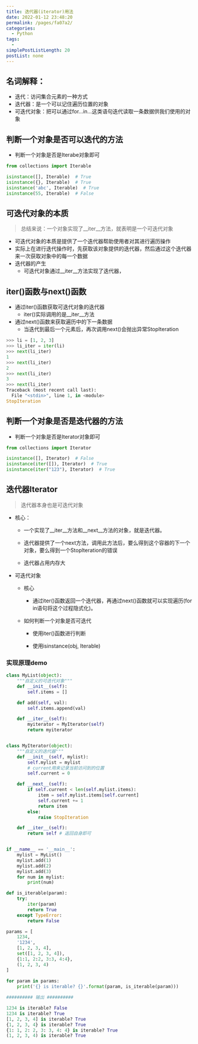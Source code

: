 ```yaml
---
title: 迭代器(iterator)用法
date: 2022-01-12 23:48:20
permalink: /pages/fa07a2/
categories: 
  - Python
tags: 
  - 
simplePostListLength: 20
postList: none
---
```


## 名词解释：

- 迭代：访问集合元素的一种方式
- 迭代器：是一个可以记住遍历位置的对象
- 可迭代对象：把可以通过for...in...这类语句迭代读取一条数据供我们使用的对象


## 判断一个对象是否可以迭代的方法
- 判断一个对象是否是Iterabe对象即可
```python
from collections import Iterable

isinstance([], Iterable)  # True
isinstance({}, Iterable)  # True
isinstance('abc', Iterable)  # True
isinstance(55, Iterable)  # False
```

## 可迭代对象的本质
> 总结来说：一个对象实现了__iter__方法，就表明是一个可迭代对象

- 可迭代对象的本质是提供了一个迭代器帮助使用者对其进行遍历操作
- 实际上在进行迭代操作时，先获取该对象提供的迭代器，然后通过这个迭代器来一次获取对象中的每一个数据
- 迭代器的产生
    - 可迭代对象通过__iter__方法实现了迭代器，    


## iter()函数与next()函数

- 通过iter()函数获取可迭代对象的迭代器
    - iter()实际调用的是__iter__方法 
- 通过next()函数来获取遍历中的下一条数据
    - 当迭代到最后一个元素后，再次调用next()会抛出异常StopIteration

```python
>>> li = [1, 2, 3]
>>> li_iter = iter(li)
>>> next(li_iter)
1
>>> next(li_iter)
2
>>> next(li_iter)
3
>>> next(li_iter)
Traceback (most recent call last):
  File "<stdin>", line 1, in <module>
StopIteration
```

## 判断一个对象是否是迭代器的方法
- 判断一个对象是否是Iterator对象即可

```python
from collections import Iterator

isinstance([], Iterator)  # False
isinstance(iter([]), Iterator)  # True
isinstance(iter("123"), Iterator)  # True
```

## 迭代器Iterator
>迭代器本身也是可迭代对象

- 核心：

  - 一个实现了__iter__方法和__next__方法的对象，就是迭代器。

  - 迭代器提供了一个next方法，调用此方法后，要么得到这个容器的下一个对象，要么得到一个Stoplteration的错误
  - 迭代器占用内存大

- 可迭代对象

  - 核心	
    - 通过iter()函数返回一个迭代器，再通过next()函数就可以实现遍历(for in语句将这个过程隐式化)。

  - 如何判断一个对象是否可迭代

    - 使用iter()函数进行判断

    - 使用isinstance(obj, Iterable)

### 实现原理demo

```python
class MyList(object):
    """自定义的可迭代对象"""
    def __init__(self):
        self.items = []

    def add(self, val):
        self.items.append(val)

    def __iter__(self):
        myiterator = MyIterator(self)
        return myiterator


class MyIterator(object):
    """自定义的迭代器"""
    def __init__(self, mylist):
        self.mylist = mylist
        # current用来记录当前访问到的位置
        self.current = 0

    def __next__(self):
        if self.current < len(self.mylist.items):
            item = self.mylist.items[self.current]
            self.current += 1
            return item
        else:
            raise StopIteration

    def __iter__(self):
        return self # 返回自身即可


if __name__ == '__main__':
    mylist = MyList()
    mylist.add(1)
    mylist.add(2)
    mylist.add(3)
    for num in mylist:
        print(num)
```

```python
def is_iterable(param):
    try: 
        iter(param) 
        return True
    except TypeError:
        return False

params = [
    1234,
    '1234',
    [1, 2, 3, 4],
    set([1, 2, 3, 4]),
    {1:1, 2:2, 3:3, 4:4},
    (1, 2, 3, 4)
]
    
for param in params:
    print('{} is iterable? {}'.format(param, is_iterable(param)))

########## 输出 ##########

1234 is iterable? False
1234 is iterable? True
[1, 2, 3, 4] is iterable? True
{1, 2, 3, 4} is iterable? True
{1: 1, 2: 2, 3: 3, 4: 4} is iterable? True
(1, 2, 3, 4) is iterable? True
```

